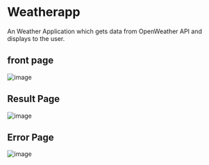 # Weatherapp
An Weather Application which gets data from OpenWeather API and displays to the user. 

## front page
![image](https://github.com/Prasannapro/weatherapp/assets/93439530/547c78f9-1e10-4874-9023-915fead3d2b5)

## Result Page
![image](https://github.com/Prasannapro/weatherapp/assets/93439530/2521e0ae-b580-435c-be65-d98d3d2bc30f)

## Error Page
![image](https://github.com/Prasannapro/weatherapp/assets/93439530/c6059b79-34c3-4408-bb35-cfbdf929dc94)
